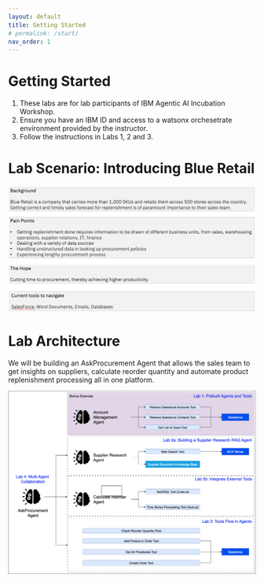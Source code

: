 ```yaml
---
layout: default
title: Getting Started
# permalink: /start/
nav_order: 1
---
```


# Getting Started
1. These labs are for lab participants of IBM Agentic AI Incubation Workshop.
1. Ensure you have an IBM ID and access to a watsonx orchesetrate environment provided by the instructor.
1. Follow the instructions in Labs 1, 2 and 3.

# Lab Scenario: Introducing Blue Retail

![image](./imgs/imgs_intro/background.png)

# Lab Architecture
We will be building an AskProcurement Agent that allows the sales team to get insights on suppliers, calculate reorder quantity and automate product replenishment processing all in one platform. 

![image](./imgs/imgs_intro/lab-architecture.png)